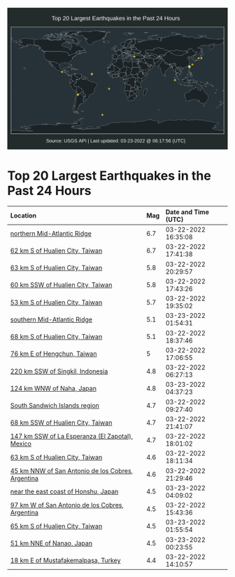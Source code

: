 ![Map](./map.png)

# Top 20 Largest Earthquakes in the Past 24 Hours

| Location | Mag | Date and Time (UTC) |
|:---|:---|:---|
| [northern Mid-Atlantic Ridge](https://earthquake.usgs.gov/earthquakes/eventpage/us6000h6ne) | 6.7 | 03-22-2022 16:35:08 |
| [62 km S of Hualien City, Taiwan](https://earthquake.usgs.gov/earthquakes/eventpage/us6000h6nr) | 6.7 | 03-22-2022 17:41:38 |
| [63 km S of Hualien City, Taiwan](https://earthquake.usgs.gov/earthquakes/eventpage/us6000h6sl) | 5.8 | 03-22-2022 20:29:57 |
| [60 km SSW of Hualien City, Taiwan](https://earthquake.usgs.gov/earthquakes/eventpage/us6000h6rn) | 5.8 | 03-22-2022 17:43:26 |
| [53 km S of Hualien City, Taiwan](https://earthquake.usgs.gov/earthquakes/eventpage/us6000h6s3) | 5.7 | 03-22-2022 19:35:02 |
| [southern Mid-Atlantic Ridge](https://earthquake.usgs.gov/earthquakes/eventpage/us6000h6v0) | 5.1 | 03-23-2022 01:54:31 |
| [68 km S of Hualien City, Taiwan](https://earthquake.usgs.gov/earthquakes/eventpage/us6000h6rv) | 5.1 | 03-22-2022 18:37:46 |
| [76 km E of Hengchun, Taiwan](https://earthquake.usgs.gov/earthquakes/eventpage/us6000h6nj) | 5 | 03-22-2022 17:06:55 |
| [220 km SSW of Singkil, Indonesia](https://earthquake.usgs.gov/earthquakes/eventpage/us6000h6l1) | 4.8 | 03-22-2022 06:27:13 |
| [124 km WNW of Naha, Japan](https://earthquake.usgs.gov/earthquakes/eventpage/us6000h6vm) | 4.8 | 03-23-2022 04:37:23 |
| [South Sandwich Islands region](https://earthquake.usgs.gov/earthquakes/eventpage/us6000h6lj) | 4.7 | 03-22-2022 09:27:40 |
| [68 km SSW of Hualien City, Taiwan](https://earthquake.usgs.gov/earthquakes/eventpage/us6000h6tc) | 4.7 | 03-22-2022 21:41:07 |
| [147 km SSW of La Esperanza (El Zapotal), Mexico](https://earthquake.usgs.gov/earthquakes/eventpage/us6000h6p7) | 4.7 | 03-22-2022 18:01:02 |
| [63 km S of Hualien City, Taiwan](https://earthquake.usgs.gov/earthquakes/eventpage/us6000h6rr) | 4.6 | 03-22-2022 18:11:34 |
| [45 km NNW of San Antonio de los Cobres, Argentina](https://earthquake.usgs.gov/earthquakes/eventpage/us6000h6t3) | 4.6 | 03-22-2022 21:29:46 |
| [near the east coast of Honshu, Japan](https://earthquake.usgs.gov/earthquakes/eventpage/us6000h6vf) | 4.5 | 03-23-2022 04:09:02 |
| [97 km W of San Antonio de los Cobres, Argentina](https://earthquake.usgs.gov/earthquakes/eventpage/us6000h6n2) | 4.5 | 03-22-2022 15:43:36 |
| [65 km S of Hualien City, Taiwan](https://earthquake.usgs.gov/earthquakes/eventpage/us6000h6v1) | 4.5 | 03-23-2022 01:55:54 |
| [51 km NNE of Nanao, Japan](https://earthquake.usgs.gov/earthquakes/eventpage/us6000h6un) | 4.5 | 03-23-2022 00:23:55 |
| [18 km E of Mustafakemalpaşa, Turkey](https://earthquake.usgs.gov/earthquakes/eventpage/us6000h6mp) | 4.4 | 03-22-2022 14:10:57 |
